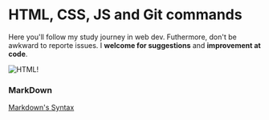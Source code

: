 # HTML, CSS, JS and Git commands 

Here you'll follow my study journey in web dev. Futhermore, don't be awkward to reporte issues. 
I **welcome for suggestions** and **improvement at code**.

![HTML!](![image](https://github.com/mael-10/DIO-Progress/assets/149337661/d9d8c876-9c79-4a7e-896d-f7263cbb08e0)
)

### MarkDown 

[Markdown's Syntax](https://www.markdownguide.org/basic-syntax/)







